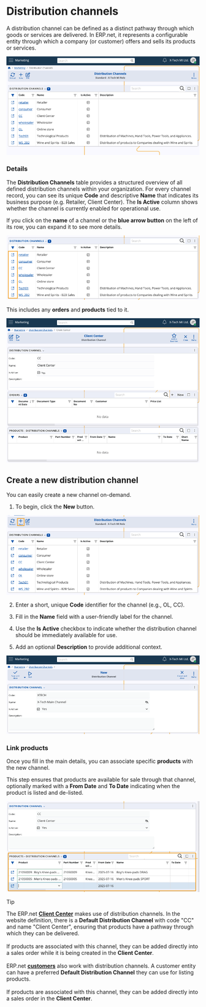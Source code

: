 # Distribution channels

A distribution channel can be defined as a distinct pathway through which goods or services are delivered. In ERP.net, it represents a configurable entity through which a company (or customer) offers and sells its products or services. 

![pictures](pictures/distribution_channels.png)

### Details

The **Distribution Channels** table provides a structured overview of all defined distribution channels within your organization. For every channel record, you can see its unique **Code** and descriptive **Name** that indicates its business purpose (e.g. Retailer, Client Center). The **Is Active** column shows whether the channel is currently enabled for operational use. 

If you click on the **name** of a channel or the **blue arrow button** on the left of its row, you can expand it to see more details.

![pictures](pictures/expand_details.png)

This includes any **orders** and **products** tied to it.

![pictures](pictures/channel_details.png)

## Create a new distribution channel

You can easily create a new channel on-demand. 

1. To begin, click the **New** button.

  ![pictures](pictures/new_channel_add.png)

2. Enter a short, unique **Code** identifier for the channel (e.g., OL, CC). 

3. Fill in the **Name** field with a user-friendly label for the channel.

4. Use the **Is Active** checkbox to indicate whether the distribution channel should be immediately available for use.

5. Add an optional **Description** to provide additional context.

  ![pictures](pictures/new_channel_create.png)

### Link products

Once you fill in the main details, you can associate specific **products** with the new channel. 

This step ensures that products are available for sale through that channel, optionally marked with a **From Date** and **To Date** indicating when the product is listed and de-listed.

![pictures](pictures/channel_products_add.png)

> [!Tip]
>
> The ERP.net **[Client Center](https://docs.erp.net/tech/modules/crm/clientcenter/index.html)** makes use of distribution channels. In the website definition, there is a **Default Distribution Channel** with code "CC" and name "Client Center", ensuring that products have a pathway through which they can be delivered. <br> <br>
> If products are associated with this channel, they can be added directly into a sales order while it is being created in the **Client Center**. <br> <br>
> ERP.net **[customers](https://docs.erp.net/tech/modules/crm/sales/customers/index.html)** also work with distribution channels. A customer entity can have a preferred **Default Distribution Channel** they can use for listing products. <br> <br>
> If products are associated with this channel, they can be added directly into a sales order in the **Client Center**. 
